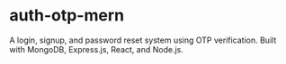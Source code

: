 # auth-otp-mern
A login, signup, and password reset system using OTP verification. Built with MongoDB, Express.js, React, and Node.js.
